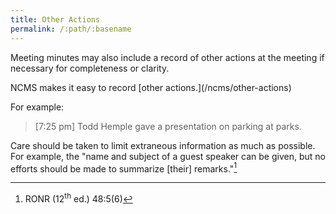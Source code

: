 ```yaml
---
title: Other Actions
permalink: /:path/:basename
---
```


Meeting minutes
may also include
a record
of other actions
at the meeting
if necessary
for completeness or clarity.

<aside class="callout" role="complementary" markdown="1">
NCMS makes
it easy
to record [other actions.](/ncms/other-actions)
</aside>

For example:

> [7:25 pm] Todd Hemple gave a presentation on parking at parks.

Care should be taken
to limit extraneous information
as much as possible.
For example,
the "name and subject
of a guest speaker
can be given,
but no efforts
should be made
to summarize
[their] remarks."[^ronrguest]

[^ronrguest]:
    RONR (12<sup>th</sup>&nbsp;ed.) 48:5(6)
